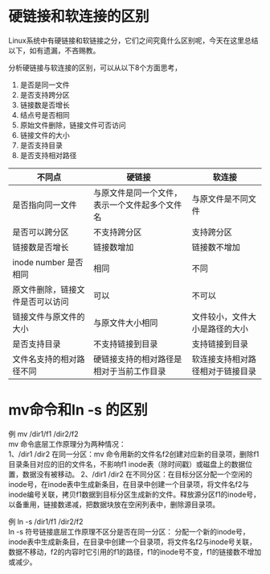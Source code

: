 # 硬链接和软连接的区别
Linux系统中有硬链接和软链接之分，它们之间究竟什么区别呢，今天在这里总结以下，如有遗漏，不吝赐教。

分析硬链接与软连接的区别，可以从以下8个方面思考，
1. 是否是同一文件
2. 是否支持跨分区
3. 链接数是否增长
4. 结点号是否相同
5. 原始文件删除，链接文件可否访问
6. 链接文件的大小
7. 是否支持目录
8. 是否支持相对路径

|不同点|硬链接|软连接|  
|------|------|------|  
|是否指向同一文件|与原文件是同一个文件，表示一个文件起多个文件名|与原文件是不同文件|  
|是否可以跨分区|不支持跨分区|支持跨分区|
|链接数是否增长|链接数增加|链接数不增加|
|inode number 是否相同|相同|不同|
|原文件删除，链接文件是否可以访问|可以|不可以|
|链接文件与原文件的大小|与原文件大小相同|文件较小，文件大小是路径的大小|
|是否支持目录|不支持链接到目录|支持链接到目录|
|文件名支持的相对路径不同|硬链接支持的相对路径是相对于当前工作目录|软连接支持相对路径相对于链接目录|

# mv命令和ln -s 的区别
例 mv /dir1/f1 /dir2/f2  
mv 命令底层工作原理分为两种情况：  
1、/dir1 /dir2 在同一分区：mv 命令用新的文件名f2创建对应新的目录项，删除f1目录条目对应的旧的文件名，不影响f1 inode表（除时间戳）或磁盘上的数据位置，数据没有被移动。
2、/dir1 /dir2 在不同分区：在目标分区分配一个空闲的inode号，在inode表中生成新条目，在目录中创建一个目录项，将文件名f2与inode编号关联，拷贝f1数据到目标分区生成新的文件。释放源分区f1的inode号，以备重用，链接数递减，把数据块放在空闲列表中，删除源目录项。

例 ln -s /dir1/f1 /dir2/f2  
ln -s 符号链接底层工作原理不区分是否在同一分区：
分配一个新的inode号，inode表中生成新条目，在目录中创建一个目录项，将文件名f2与inode号关联，数据不移动，f2的内容时它引用的f1的路径，f1的inode号不变，f1的链接数不增加或减少。
